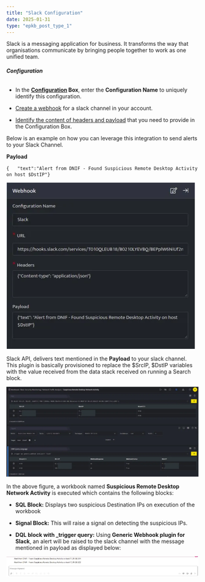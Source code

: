 ```yaml
---
title: "Slack Configuration"
date: 2025-01-31
type: "epkb_post_type_1"
---
```


Slack is a messaging application for business. It transforms the way that organisations communicate by bringing people together to work as one unified team.

###### **Configuration**

- In the **[Configuration](https://dnif.it/kb/uncategorized/configuring-automation/) Box**, enter the **Configuration Name** to uniquely identify this configuration.

- [Create a webhook](https://dnif.it/kb/automation/supported-automation/webhook/) for a slack channel in your account.

- [Identify the content of headers and payload](https://api.slack.com/messaging/webhooks#posting_with_webhooks) that you need to provide in the Configuration Box.

Below is an example on how you can leverage this integration to send alerts to your Slack Channel.

**Payload**

```
{   "text":"Alert from DNIF - Found Suspicious Remote Desktop Activity on host $DstIP"}
```

![image 1-Dec-21-2023-10-32-13-9858-AM](./images-SlackConfiguration/SlackConfiguration-1.webp)

Slack API, delivers text mentioned in the **Payload** to your slack channel. This plugin is basically provisioned to replace the $SrcIP, $DstIP variables with the value received from the data stack received on running a Search block.

![image 2-Dec-21-2023-10-31-59-5144-AM](./images-SlackConfiguration/SlackConfiguration-2.webp)

In the above figure, a workbook named **Suspicious Remote Desktop Network Activity** is executed which contains the following blocks:

- **SQL Block:** Displays two suspicious Destination IPs on execution of the workbook

- **Signal Block:** This will raise a signal on detecting the suspicious IPs.

- **DQL block with \_trigger query:** Using **Generic Webhook plugin for Slack**, an alert will be raised to the slack channel with the message mentioned in payload as displayed below:  
    

![image 3-Dec-21-2023-10-31-49-1956-AM](./images-SlackConfiguration/SlackConfiguration-3.webp)
